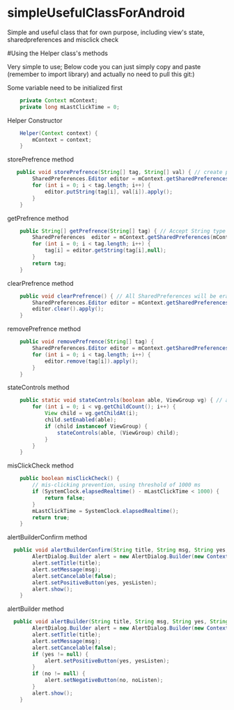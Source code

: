 # simpleUsefulClassForAndroid

Simple and useful class that for own purpose, including view's state, sharedpreferences and misclick check

#Using the Helper class's methods

Very simple to use; Below code you can just simply copy and paste (remember to import library) and actually no need to pull this git:)

Some variable need to be initialized first
```java
    private Context mContext;
    private long mLastClickTime = 0;
```
Helper Constructor
```java
    Helper(Context context) {
        mContext = context;
    }
```
storePrefrence method
```java
   public void storePrefrence(String[] tag, String[] val) { // create prefrence and store prefrence use this same method
        SharedPreferences.Editor editor = mContext.getSharedPreferences(mContext.getPackageName(), Context.MODE_PRIVATE).edit();
        for (int i = 0; i < tag.length; i++) {
            editor.putString(tag[i], val[i]).apply();
        }
    }
```

getPrefrence method
```java
    public String[] getPrefrence(String[] tag) { // Accept String type array
        SharedPreferences  editor = mContext.getSharedPreferences(mContext.getPackageName(), Context.MODE_PRIVATE);
        for (int i = 0; i < tag.length; i++) {
            tag[i] = editor.getString(tag[i],null);
        }
        return tag;
    }
```

clearPrefrence method
```java
    public void clearPrefrence() { // All SharedPreferences will be erased
        SharedPreferences.Editor editor = mContext.getSharedPreferences(mContext.getPackageName(), Context.MODE_PRIVATE).edit();
        editor.clear().apply();
    }
```

removePrefrence method
```java
    public void removePrefrence(String[] tag) {
        SharedPreferences.Editor editor = mContext.getSharedPreferences(mContext.getPackageName(), Context.MODE_PRIVATE).edit();
        for (int i = 0; i < tag.length; i++) {
            editor.remove(tag[i]).apply();
        }
    }
```

stateControls method
```java
    public static void stateControls(boolean able, ViewGroup vg) { // able for control setEnabled value, vg accept View and its child that you want to control
        for (int i = 0; i < vg.getChildCount(); i++) {
            View child = vg.getChildAt(i);
            child.setEnabled(able);
            if (child instanceof ViewGroup) {
                stateControls(able, (ViewGroup) child);
            }
        }
    }
```

misClickCheck method
```java
    public boolean misClickCheck() {
        // mis-clicking prevention, using threshold of 1000 ms
        if (SystemClock.elapsedRealtime() - mLastClickTime < 1000) {
            return false;
        }
        mLastClickTime = SystemClock.elapsedRealtime();
        return true;
    }
```

alertBuilderConfirm method
```java
  public void alertBuilderConfirm(String title, String msg, String yes, DialogInterface.OnClickListener yesListen) {
        AlertDialog.Builder alert = new AlertDialog.Builder(new ContextThemeWrapper(mContext, R.style.AppThemeNoActionBar));
        alert.setTitle(title);
        alert.setMessage(msg);
        alert.setCancelable(false);
        alert.setPositiveButton(yes, yesListen);
        alert.show();
    }
```

alertBuilder method
```java
  public void alertBuilder(String title, String msg, String yes, String no, DialogInterface.OnClickListener yesListen, DialogInterface.OnClickListener noListen) {
        AlertDialog.Builder alert = new AlertDialog.Builder(new ContextThemeWrapper(mContext, R.style.AppThemeNoActionBar));
        alert.setTitle(title);
        alert.setMessage(msg);
        alert.setCancelable(false);
        if (yes != null) {
            alert.setPositiveButton(yes, yesListen);
        }
        if (no != null) {
            alert.setNegativeButton(no, noListen);
        }
        alert.show();
    }
```








